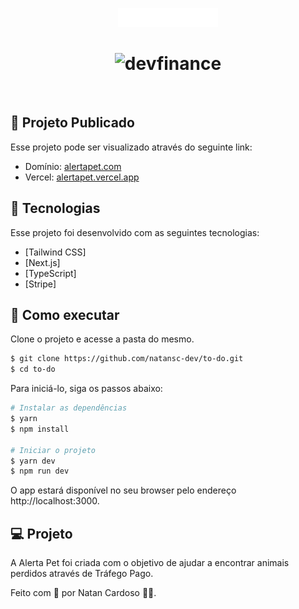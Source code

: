 <p align="center">
  <img alt="logo alerta pet" src=".github/alertapetlogo.svg" width="160px">
</p>

<h1 align="center">
    <img alt="devfinance" src=".github/covertodoo.png" />
</h1>

<br>

## 🎥 Projeto Publicado
Esse projeto pode ser visualizado através do seguinte link:
- Domínio: <a href="https://www.alertapet.com/" target="_blank">alertapet.com</a>
- Vercel: <a href="https://alertapet.vercel.app/" target="_blank">alertapet.vercel.app</a>

## 🧪 Tecnologias

Esse projeto foi desenvolvido com as seguintes tecnologias:

- [Tailwind CSS]
- [Next.js]
- [TypeScript]
- [Stripe]

## 🚀 Como executar

Clone o projeto e acesse a pasta do mesmo.

```bash
$ git clone https://github.com/natansc-dev/to-do.git
$ cd to-do
```


Para iniciá-lo, siga os passos abaixo:
```bash
# Instalar as dependências
$ yarn
$ npm install

# Iniciar o projeto
$ yarn dev
$ npm run dev
```
O app estará disponível no seu browser pelo endereço http://localhost:3000.

## 💻 Projeto

A Alerta Pet foi criada com o objetivo de ajudar a encontrar animais perdidos através de Tráfego Pago.

Feito com 💜 por Natan Cardoso 👋🏻.